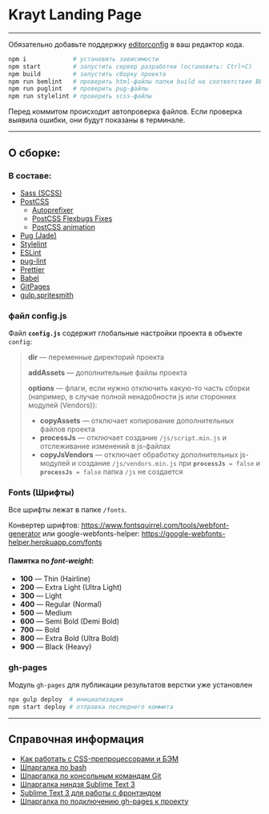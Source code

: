 # Krayt Landing Page
---
Обязательно добавьте поддержку [editorconfig](https://editorconfig.org/#download) в ваш редактор кода.

```bash
npm i             # установить зависимости
npm start         # запустить сервер разработки (остановить: Ctrl+C)
npm build         # запустить сборку проекта
npm run bemlint   # проверить html-файлы папки build на соответствие BEM
npm run puglint   # проверить pug-файлы
npm run stylelint # проверить scss-файлы
```

Перед коммитом происходит автопроверка файлов. Если проверка выявила ошибки, они будут показаны в терминале.

---
## О сборке:
### В составе:
- [Sass (SCSS)](https://sass-lang.com)
- [PostCSS](https://postcss.org)
  - [Autoprefixer](https://github.com/postcss/autoprefixer)
  - [PostCSS Flexbugs Fixes](https://github.com/luisrudge/postcss-flexbugs-fixes)
  - [PostCSS animation](https://github.com/zhouwenbin/postcss-animation)
- [Pug (Jade)](https://pugjs.org)
- [Stylelint](https://stylelint.io)
- [ESLint](https://eslint.org)
- [pug-lint](https://github.com/pugjs/pug-lint)
- [Prettier](https://prettier.io)
- [Babel](https://babeljs.io)
- [GitPages](https://pages.github.com)
- [gulp.spritesmith](https://github.com/twolfson/gulp.spritesmith)

### файл config.js

Файл **`config.js`** содержит глобальные настройки проекта в объекте `config`:

> **dir** — переменные директорий проекта
> 
> **addAssets** — дополнительные файлы проекта
> 
> **options** — флаги, если нужно отключить какую-то часть сборки (например, в случае полной ненадобности js или сторонних модулей (Vendors)):
>* **copyAssets** — отключает копирование дополнительных файлов проекта
>* **processJs** — отключает создание `/js/script.min.js` и отслеживание изменений в js-файлах
>* **copyJsVendors** — отключает обработку дополнительных js-модулей и создание `/js/vendors.min.js`
> при **`processJs`**` = false` и **`processJs`**` = false` папка `/js` не создается

### Fonts (Шрифты)
Все шрифты лежат в папке `/fonts`.

Конвертер шрифтов: https://www.fontsquirrel.com/tools/webfont-generator
или google-webfonts-helper: https://google-webfonts-helper.herokuapp.com/fonts

#### Памятка по *font-weight*:

- **100** — Thin (Hairline)
- **200** — Extra Light (Ultra Light)
- **300** — Light
- **400** — Regular (Normal)
- **500** — Medium
- **600** — Semi Bold (Demi Bold)
- **700** — Bold
- **800** — Extra Bold (Ultra Bold)
- **900** — Black (Heavy)

### gh-pages
Модуль `gh-pages` для публикации результатов верстки уже установлен

```bash
npx gulp deploy  # инициализация
npm start deploy # отправка последнего коммита
```
---

## Справочная информация

- [Как работать с CSS-препроцессорами и БЭМ](http://nicothin.github.io/idiomatic-pre-CSS/)
- [Шпаргалка по bash](https://github.com/nicothin/web-development/tree/master/bash)
- [Шпаргалка по консольным командам Git](https://github.com/nicothin/web-development/tree/master/git)
- [Шпаргалка ниндзя Sublime Text 3](http://nicothin.github.io/sublime-text/sublime-text-3-hotkeys.html)
- [Sublime Text 3 для работы с фронтэндом](https://github.com/nicothin/sublime-text)
- [Шпаргалка по подключению gh-pages к проекту](https://nicothin.pro/page/gh-pages)
